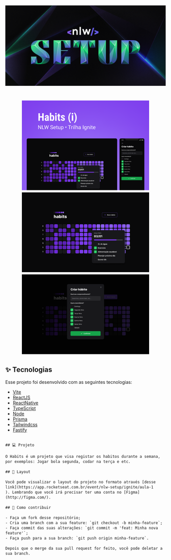 <h1 align="center">
    <img alt="nlwcopa" title="#nlwcopa" src="https://github.com/alissonandrade2020/nlwSetupIgnite/blob/master/assets/capa.jpg" width="700px" />
</h1>

<h1 align="center">
    <img alt="nlwSetup" src="https://github.com/alissonandrade2020/nlwSetupIgnite/blob/master/assets/projeto.png" width="400px" title="nlwcopa" />
      <img alt="nlwSetup" title="#nlwSetup" src="https://github.com/alissonandrade2020/nlwSetupIgnite/blob/master/assets/web%20(1).png" width="400px" />
        <img alt="nlwSetup" title="#nlwSetup" src="https://github.com/alissonandrade2020/nlwSetupIgnite/blob/master/assets/web%20(2).png" width="400px" />
</h1>

## ✨ Tecnologias

Esse projeto foi desenvolvido com as seguintes tecnologias:

- [Vite](https://vitejs.dev)
- [ReactJS](https://reactjs.org)
- [ReactNative](https://reactjs.org)
- [TypeScript](https://www.typescriptlang.org/)
- [Node](https://nodejs.org/)
- [Prisma](https://www.prisma.io/)
- [Tailwindcss](https://tailwindcss.com/)
- [Fastify](https://www.fastify.io/)

```

## 💻 Projeto

O Habits é um projeto que visa registar os habitos durante a semana, por exemplos: Jogar bola segunda, codar na terça e etc.

## 🔖 Layout

Você pode visualizar o layout do projeto no formato através [desse link](https://app.rocketseat.com.br/event/nlw-setup/ignite/aula-1
). Lembrando que você irá precisar ter uma conta no [Figma](http://figma.com/).

## 🤔 Como contribuir

- Faça um fork desse repositório;
- Cria uma branch com a sua feature: `git checkout -b minha-feature`;
- Faça commit das suas alterações: `git commit -m 'feat: Minha nova feature'`;
- Faça push para a sua branch: `git push origin minha-feature`.

Depois que o merge da sua pull request for feito, você pode deletar a sua branch.





